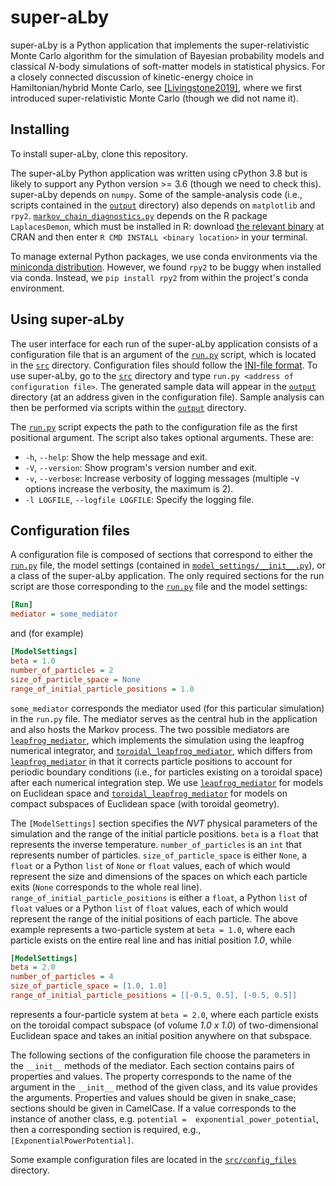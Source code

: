 # super-aLby
super-aLby is a Python application that implements the super-relativistic Monte Carlo algorithm for the simulation of 
Bayesian probability models and classical *N*-body simulations of soft-matter models in statistical physics. For a 
closely connected discussion of kinetic-energy choice in Hamiltonian/hybrid Monte Carlo, see 
[\[Livingstone2019\]](https://academic.oup.com/biomet/article-abstract/106/2/303/5476364), where we first introduced 
super-relativistic Monte Carlo (though we did not name it).

## Installing

To install super-aLby, clone this repository.

The super-aLby Python application was written using cPython 3.8 but is likely to support any Python version >= 3.6 
(though we need to check this). super-aLby depends on `numpy`. Some of the sample-analysis code (i.e., scripts 
contained in the [`output`](src/output) directory) also depends on `matplotlib` and `rpy2`. 
[`markov_chain_diagnostics.py`](src/output/markov_chain_diagnostics.py) depends on the R package `LaplacesDemon`, which 
must be installed in R: download [the relevant binary](https://cran.r-project.org/web/packages/LaplacesDemon/) at CRAN 
and then enter `R CMD INSTALL <binary location>` in your terminal.

To manage external Python packages, we use conda environments via the 
[miniconda distribution](https://docs.conda.io/en/latest/miniconda.html). However, we found `rpy2` to be buggy when 
installed via conda. Instead, we `pip install rpy2` from within the project's conda environment.

## Using super-aLby

The user interface for each run of the super-aLby application consists of a configuration file that is an argument of 
the [`run.py`](src/run.py) script, which is located in the [`src`](src) directory. Configuration files should follow the 
[INI-file format](https://en.wikipedia.org/wiki/INI_file). To use super-aLby, go to the [`src`](src) directory and type 
`run.py <address of configuration file>`. The generated sample data will appear in the [`output`](src/output) directory 
(at an address given in the configuration file). Sample analysis can then be performed via scripts within the
[`output`](src/output) directory.

The [`run.py`](src/run.py) script expects the path to the configuration file as the first positional argument. The 
script also takes optional arguments. These are:
- `-h`, `--help`: Show the help message and exit.
- `-V`, `--version`: Show program's version number and exit.
- `-v`, `--verbose`: Increase verbosity of logging messages (multiple -v options increase the verbosity, the maximum is 
2).
- `-l LOGFILE`, `--logfile LOGFILE`: Specify the logging file. 

## Configuration files

A configuration file is composed of sections that correspond to either the [`run.py`](src/run.py) file, the model 
settings (contained in [`model_settings/__init__.py`](src/model_settings/__init__.py)), or a class of the super-aLby 
application. The only required sections for the run script are those corresponding to the [`run.py`](src/run.py) file 
and the model settings:

```INI
[Run]
mediator = some_mediator
```

and (for example)

```INI
[ModelSettings]
beta = 1.0
number_of_particles = 2
size_of_particle_space = None
range_of_initial_particle_positions = 1.0
```

`some_mediator` corresponds the mediator used (for this particular simulation) in the `run.py` file. The mediator 
serves as the central hub in the application and also hosts the Markov process. The two possible mediators are 
[`leapfrog_mediator`](src/mediator/leapfrog_mediator.py), which implements the simulation using the leapfrog numerical 
integrator, and [`toroidal_leapfrog_mediator`](src/mediator/toroidal_leapfrog_mediator.py), which differs from 
[`leapfrog_mediator`](src/mediator/leapfrog_mediator.py) in that it corrects particle positions to account for 
periodic boundary conditions (i.e., for particles existing on a toroidal space) after each numerical integration step.
We use [`leapfrog_mediator`](src/mediator/leapfrog_mediator.py) for models on Euclidean space and 
[`toroidal_leapfrog_mediator`](src/mediator/toroidal_leapfrog_mediator.py) for models on compact subspaces of Euclidean 
space (with toroidal geometry).

The ```[ModelSettings]``` section specifies the *NVT* physical parameters of the simulation and the range of the 
initial particle positions. `beta` is a `float` that represents the inverse temperature. `number_of_particles` is an 
`int` that represents number of particles. `size_of_particle_space` is either `None`, a `float` or a Python `list` of 
`None` or `float` values, each of which would represent the size and dimensions of the spaces on which each particle 
exits (`None` corresponds to the whole real line). `range_of_initial_particle_positions` is either a `float`, a Python 
`list` of `float` values  or a Python `list` of `float` values, each of which would represent the range of the initial 
positions of each particle. The above example represents a two-particle system at `beta = 1.0`, where each particle 
exists on the entire real line and has initial position *1.0*, while

```INI
[ModelSettings]
beta = 2.0
number_of_particles = 4
size_of_particle_space = [1.0, 1.0]
range_of_initial_particle_positions = [[-0.5, 0.5], [-0.5, 0.5]]
```

represents a four-particle system at `beta = 2.0`, where each particle exists on the toroidal compact subspace (of 
volume *1.0 x 1.0*) of two-dimensional Euclidean space and takes an initial position anywhere on that subspace.

The following sections of the configuration file choose the parameters in the `__init__` methods of the mediator. Each 
section contains pairs of properties and values. The property corresponds to the name of the argument in the `__init__` 
method of the given class, and its value provides the arguments. Properties and values should be given in snake_case; 
sections should be given in CamelCase. If a value corresponds to the instance of another class, e.g. `potential = 
exponential_power_potential`, then a corresponding section is required, e.g., `[ExponentialPowerPotential]`.

Some example configuration files are located in the [`src/config_files`](src/config_files) directory.
